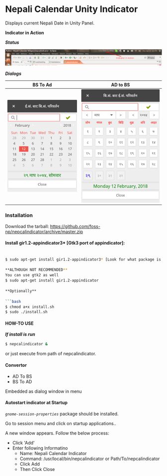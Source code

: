 # Nepali Calendar Unity Indicator


Displays current Nepali Date in Unity Panel.

**Indicator in Action**

___Status___

![Indicator in Action](nepcalimg.png)

___Dialogs___


| BS To Ad | AD to BS |
| --- | --- |
| ![BSTOAD](adtobs.png) | ![ADTOBS](bstoad.png) |

### Installation
Download the tarball: https://github.com/foss-np/nepcalindicator/archive/master.zip

#### Install gir1.2-appindicator3* [Gtk3 port of appindicator]:

```bash

$ sudo apt-get install gir1.2-appindicator3* [Look for what package is available in repo. In 12.04 its gir1.2-appindicator3-0.1]

**ALTHOUGH NOT RECOMMENDED**
You can use gtk2 as well
$ sudo apt-get install gir1.2-appindicator

**Optionally**

```bash
$ chmod a+x install.sh
$ sudo ./install.sh
```

#### HOW-TO USE

_**If install is run**_

```bash    
$ nepcalindicator &
```
or just execute from path of nepcalindicator.

#### Convertor

 - AD To BS
 - BS To AD

Embedded as  dialog window in menu


#### Autostart indicator at Startup

_`gnome-session-properties`_ package should be installed.

Go to session menu and click on startup applications..

A new window appears. Follow the below process:

- Click 'Add'
- Enter following Informatino
    - Name: Nepali Calendar Indicator
    - Command: /usr/local/bin/nepcalindicator or Path/To/nepcalindicator
    - Click Add
    - Then Click Close
